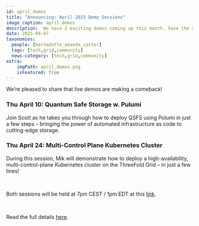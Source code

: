 ```yaml
---
id: april_demos
title: "Announcing: April 2025 Demo Sessions"
image_caption: april_demos
description:  We have 2 exciting demos coming up this month. Save the date! 
date: 2025-04-07
taxonomies:
  people: [bernadette_amanda_caster]
  tags: [tech,grid,community]
  news-category: [tech,grid,community]
extra:
    imgPath: april_demos.png
    isFeatured: true
---
```


We’re pleased to share that live demos are making a comeback!

### **Thu April 10: Quantum Safe Storage w. Pulumi**

Join Scott as he takes you through how to deploy QSFS using Pulumi in just a few steps – bringing the power of automated infrastructure as code to cutting-edge storage.

### **Thu April 24: Multi-Control Plane Kubernetes Cluster**

During this session, Mik will demonstrate how to deploy a high-availability, multi-control-plane Kubernetes cluster on the ThreeFold Grid – in just a few lines!

<br/>

Both sessions will be held at 7pm CEST / 1pm EDT at this [link](https://bit.ly/tfcommunitycall).

<br/>

Read the full details [here](https://forum.threefold.io/t/april-2025-demos-quantum-safe-storage-kubernetes/4562).